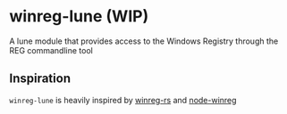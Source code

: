 # winreg-lune (WIP)
A lune module that provides access to the Windows Registry through the REG commandline tool

## Inspiration
`winreg-lune` is heavily inspired by [winreg-rs](https://github.com/gentoo90/winreg-rs) and [node-winreg](https://github.com/fresc81/node-winreg)
